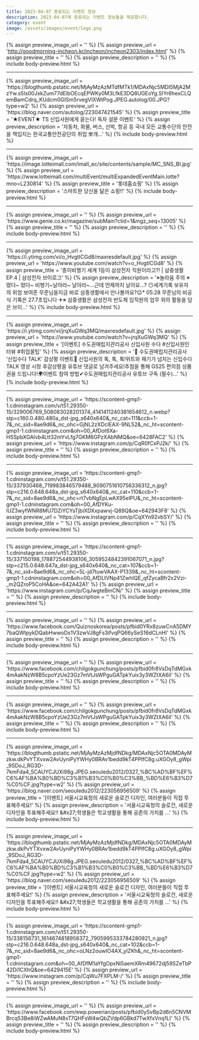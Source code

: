 ```yaml
---
title: 2023-04-07 종료되는 이벤트 정보
description: 2023-04-07에 종료되는 이벤트 정보들을 제공합니다.
category: event
image: /assets/images/event/logo.png
---
```

{% assign preview_image_url = '' %}
{% assign preview_url = 'http://goodmorning-incheon.kr/incheon/incheon2303/index.html' %}
{% assign preview_title = '' %}
{% assign preview_description = '' %}
{% include body-preview.html %}
<hr>{% assign preview_image_url = 'https://blogthumb.pstatic.net/MjAyMzAzMTdfMTk1/MDAxNjc5MDI5MjA2MzYw.s5Is00JxkZum77dElbOEcqEPWKy0M3LfkE3DQ8UGEoYg.SlYr6hexCLQemBamCdrq_KUdcm0GISm5rvegVIXWtPog.JPEG.autolog/00.JPG?type=w2' %}
{% assign preview_url = 'https://blog.naver.com/autolog/223047421545' %}
{% assign preview_title = '★EVENT★ TS 신입사원에게 묻는다! 독자 설문 이벤트' %}
{% assign preview_description = '자동차, 화물, 버스, 선박, 항공 등 국내 모든 교통수단의 안전을 책임지는 한국교통안전공단의 취업 뽀개...' %}
{% include body-preview.html %}
<hr>{% assign preview_image_url = 'https://image.lotteimall.com/imall_ec/site/contents/sample/MC_SNS_BI.jpg' %}
{% assign preview_url = 'https://www.lotteimall.com/multiEvent/multiExpandedEventMain.lotte?mno=L230814' %}
{% assign preview_title = '롯데홈쇼핑' %}
{% assign preview_description = '스마트한 당신을 닮은 쇼핑!!' %}
{% include body-preview.html %}
<hr>{% assign preview_image_url = '' %}
{% assign preview_url = 'https://www.genie.co.kr/magazine/subMain?ctid=1&mgz_seq=13005' %}
{% assign preview_title = '' %}
{% assign preview_description = '' %}
{% include body-preview.html %}
<hr>{% assign preview_image_url = 'https://i.ytimg.com/vi/o_HvgtICGd8/maxresdefault.jpg' %}
{% assign preview_url = 'https://www.youtube.com/watch?v=o_HvgtICGd8' %}
{% assign preview_title = '종이비행기 세계 1등이 삼성전자 직원이라고?! | 삼중생활 EP.4 | 삼성전자 브이로그' %}
{% assign preview_description = '※놀라움 주의 ※떴다~ 떴다~ 비행기~날아라~ 날아라~…근데 언제까지 날아요…? 😶세계기록 보유자의 위엄 보여준 무준님을지금 바로 삼중생활에서 만나볼까요?😉* 05:28 무준님의 비공식 기록은 27.7초입니다 ✈※ 삼중생활은 삼성전자 반도체 임직원의 업무 외의 활동을 담은 브이...' %}
{% include body-preview.html %}
<hr>{% assign preview_image_url = 'https://i.ytimg.com/vi/jrqXuGWq3MQ/maxresdefault.jpg' %}
{% assign preview_url = 'https://www.youtube.com/watch?v=jrqXuGWq3MQ' %}
{% assign preview_title = '[이벤트] 수도권매립지관리공사 신입사원 수다 #신입사원인터뷰 #취업꿀팁' %}
{% assign preview_description = '🎥 수도권매립지관리공사 ‘신입수다 TALK’ 감상평 이벤트💬 신입사원의 톡, 톡, 톡!위트와 패기가 넘치는 신입수다TALK 영상 시청 후감상평을 유튜브 댓글로 남겨주세요!추첨을 통해 GS25 편의점 상품권을 드립니다!🌍이벤트 참여 방법✔수도권매립지관리공사 유튜브 구독 (필수)...' %}
{% include body-preview.html %}
<hr>{% assign preview_image_url = 'https://scontent-gmp1-1.cdninstagram.com/v/t51.29350-15/329006769_508083028201374_4141411240381654612_n.webp?stp=c160.0.480.480a_dst-jpg_s640x640&amp;_nc_cat=111&amp;ccb=1-7&amp;_nc_sid=8ae9d6&amp;_nc_ohc=GjNL2zXDclEAX-9NL52&amp;_nc_ht=scontent-gmp1-1.cdninstagram.com&amp;oh=00_AfDot6Xa-HSSpbXGAlvb4Ltt32mYvLfg7GKM6GPzXAbNMQ&amp;oe=6428FAC2' %}
{% assign preview_url = 'https://www.instagram.com/p/CqR0fCxPJ2k/' %}
{% assign preview_title = '' %}
{% assign preview_description = '' %}
{% include body-preview.html %}
<hr>{% assign preview_image_url = 'https://scontent-gmp1-1.cdninstagram.com/v/t51.29350-15/337930468_719983846579488_9090751610756336312_n.jpg?stp=c216.0.648.648a_dst-jpg_s640x640&amp;_nc_cat=110&amp;ccb=1-7&amp;_nc_sid=8ae9d6&amp;_nc_ohc=rt7vbNgEpLwAX95elPU&amp;_nc_ht=scontent-gmp1-1.cdninstagram.com&amp;oh=00_AfDYKu-lUZ3wyfWNR8MU7DZiYCYsTjbiXDXxpawvj-Q89Q&amp;oe=642943F8' %}
{% assign preview_url = 'https://www.instagram.com/p/CqXYn92vbSY/' %}
{% assign preview_title = '' %}
{% assign preview_description = '' %}
{% include body-preview.html %}
<hr>{% assign preview_image_url = 'https://scontent-gmp1-1.cdninstagram.com/v/t51.29350-15/337150198_178872544938106_3059524842391067071_n.jpg?stp=c215.0.648.647a_dst-jpg_s640x640&amp;_nc_cat=107&amp;ccb=1-7&amp;_nc_sid=8ae9d6&amp;_nc_ohc=5L-jd7tuwVAAX-P1339&amp;_nc_ht=scontent-gmp1-1.cdninstagram.com&amp;oh=00_AfDLtVNp41ZwhIQE_qfZycaBfr2x2Vzi-_m2QZroP5CoHA&amp;oe=642A42A1' %}
{% assign preview_url = 'https://www.instagram.com/p/CqJwgteBmCN/' %}
{% assign preview_title = '' %}
{% assign preview_description = '' %}
{% include body-preview.html %}
<hr>{% assign preview_image_url = '' %}
{% assign preview_url = 'https://www.facebook.com/Quiznoskorea/posts/pfbid0YRx8zuwCnA5DMY7baQWtpykDQabHwwoDs1V3zwVJ8gFs3ifvqPQ66ySeS16dCLnHl' %}
{% assign preview_title = '' %}
{% assign preview_description = '' %}
{% include body-preview.html %}
<hr>{% assign preview_image_url = '' %}
{% assign preview_url = 'https://www.facebook.com/chilgokgunchung/posts/pfbid0fr8VsDqTdMGxk4mAakNzW8B5cpoYzUe23Gz7mVtJsWPguGATpkYuix3y3WZtXA6il' %}
{% assign preview_title = '' %}
{% assign preview_description = '' %}
{% include body-preview.html %}
<hr>{% assign preview_image_url = '' %}
{% assign preview_url = 'https://www.facebook.com/chilgokgunchung/posts/pfbid0fr8VsDqTdMGxk4mAakNzW8B5cpoYzUe23Gz7mVtJsWPguGATpkYuix3y3WZtXA6il' %}
{% assign preview_title = '' %}
{% assign preview_description = '' %}
{% include body-preview.html %}
<hr>{% assign preview_image_url = 'https://blogthumb.pstatic.net/MjAyMzAzMjdfNDkg/MDAxNjc5OTA0MDAyMzkw.dkPvYTXvxw2AvUyniPyYWHy0BRAv1bedd9kT4PPlfC8g.uXGOy8_gWpi_9SDoJ_RG3D-7kmFda4_5CAUYCJUXi98g.JPEG.seouledu2012/0327_%BC%AD%BF%EF%C6%AF%BA%B0%BD%C3%B1%B3%C0%B0%C3%BB_%BD%E6%B3%D7%C0%CF.jpg?type=w2' %}
{% assign preview_url = 'https://blog.naver.com/seouledu2012/223056956509' %}
{% assign preview_title = '[이벤트] 서울시교육청의 새로운 슬로건 디자인, 여러분들이 직접 투표해주세요!' %}
{% assign preview_description = '서울시교육청의 슬로건, 새로운 디자인을 투표해주세요!! &amp;#x27;학생들은 학교생활을 통해 공존의 가치를 ...' %}
{% include body-preview.html %}
<hr>{% assign preview_image_url = 'https://blogthumb.pstatic.net/MjAyMzAzMjdfNDkg/MDAxNjc5OTA0MDAyMzkw.dkPvYTXvxw2AvUyniPyYWHy0BRAv1bedd9kT4PPlfC8g.uXGOy8_gWpi_9SDoJ_RG3D-7kmFda4_5CAUYCJUXi98g.JPEG.seouledu2012/0327_%BC%AD%BF%EF%C6%AF%BA%B0%BD%C3%B1%B3%C0%B0%C3%BB_%BD%E6%B3%D7%C0%CF.jpg?type=w2' %}
{% assign preview_url = 'https://blog.naver.com/seouledu2012/223056956509' %}
{% assign preview_title = '[이벤트] 서울시교육청의 새로운 슬로건 디자인, 여러분들이 직접 투표해주세요!' %}
{% assign preview_description = '서울시교육청의 슬로건, 새로운 디자인을 투표해주세요!! &amp;#x27;학생들은 학교생활을 통해 공존의 가치를 ...' %}
{% include body-preview.html %}
<hr>{% assign preview_image_url = 'https://scontent-gmp1-1.cdninstagram.com/v/t51.29350-15/338156731_1614674818958372_7905995333784280921_n.jpg?stp=c216.0.648.648a_dst-jpg_s640x640&amp;_nc_cat=102&amp;ccb=1-7&amp;_nc_sid=8ae9d6&amp;_nc_ohc=oLNz2ouwIO4AX_ylZKh&amp;_nc_ht=scontent-gmp1-1.cdninstagram.com&amp;oh=00_AfDfM1aYfgOpxNi5aemXRm49672dj59SZeTbP42Di1CXhQ&amp;oe=6429415E' %}
{% assign preview_url = 'https://www.instagram.com/p/CqWu7FXPLM-/' %}
{% assign preview_title = '' %}
{% assign preview_description = '' %}
{% include body-preview.html %}
<hr>{% assign preview_image_url = '' %}
{% assign preview_url = 'https://www.facebook.com/ewp.powerian/posts/pfbid0ySvBp2d6n5CNVMBrcq53Be8iWZwAMuN8xT7QHFsW4wQbZVdp6GBkd7TwXfxVnq1Ll' %}
{% assign preview_title = '' %}
{% assign preview_description = '' %}
{% include body-preview.html %}